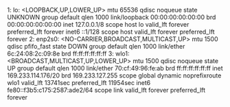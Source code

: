 1: lo: <LOOPBACK,UP,LOWER_UP> mtu 65536 qdisc noqueue state UNKNOWN group default qlen 1000
    link/loopback 00:00:00:00:00:00 brd 00:00:00:00:00:00
    inet 127.0.0.1/8 scope host lo
       valid_lft forever preferred_lft forever
    inet6 ::1/128 scope host 
       valid_lft forever preferred_lft forever
2: enp2s0: <NO-CARRIER,BROADCAST,MULTICAST,UP> mtu 1500 qdisc pfifo_fast state DOWN group default qlen 1000
    link/ether 6c:24:08:2c:09:8e brd ff:ff:ff:ff:ff:ff
3: wlo1: <BROADCAST,MULTICAST,UP,LOWER_UP> mtu 1500 qdisc noqueue state UP group default qlen 1000
    link/ether 70:cf:49:96:fe:ab brd ff:ff:ff:ff:ff:ff
    inet 169.233.114.176/20 brd 169.233.127.255 scope global dynamic noprefixroute wlo1
       valid_lft 13741sec preferred_lft 11954sec
    inet6 fe80::f3b5:c175:2587:ade2/64 scope link 
       valid_lft forever preferred_lft forever

